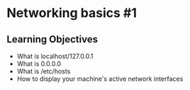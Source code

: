 # Networking basics #1
## Learning Objectives
- What is localhost/127.0.0.1
- What is 0.0.0.0
- What is /etc/hosts
- How to display your machine's active network interfaces
